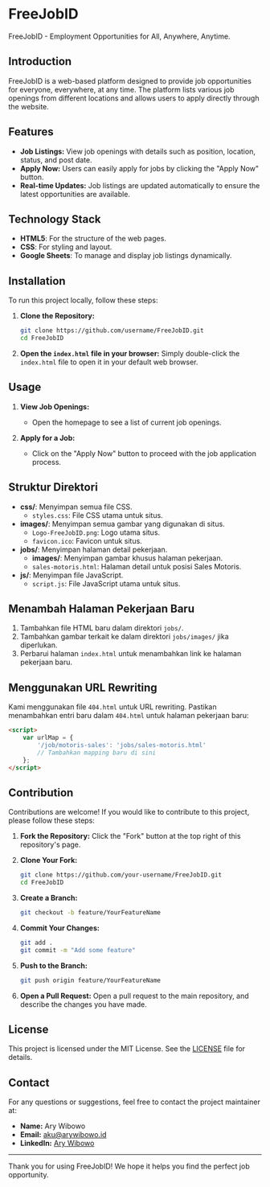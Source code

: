 # FreeJobID

FreeJobID - Employment Opportunities for All, Anywhere, Anytime.

## Introduction

FreeJobID is a web-based platform designed to provide job opportunities for everyone, everywhere, at any time. The platform lists various job openings from different locations and allows users to apply directly through the website.

## Features

- **Job Listings:** View job openings with details such as position, location, status, and post date.
- **Apply Now:** Users can easily apply for jobs by clicking the "Apply Now" button.
- **Real-time Updates:** Job listings are updated automatically to ensure the latest opportunities are available.

## Technology Stack

- **HTML5**: For the structure of the web pages.
- **CSS**: For styling and layout.
- **Google Sheets**: To manage and display job listings dynamically.

## Installation

To run this project locally, follow these steps:

1. **Clone the Repository:**
    ```bash
    git clone https://github.com/username/FreeJobID.git
    cd FreeJobID
    ```

2. **Open the `index.html` file in your browser:**
    Simply double-click the `index.html` file to open it in your default web browser.

## Usage

1. **View Job Openings:**
   - Open the homepage to see a list of current job openings.

2. **Apply for a Job:**
   - Click on the "Apply Now" button to proceed with the job application process.

## Struktur Direktori

- **css/**: Menyimpan semua file CSS.
  - `styles.css`: File CSS utama untuk situs.
- **images/**: Menyimpan semua gambar yang digunakan di situs.
  - `Logo-FreeJobID.png`: Logo utama situs.
  - `favicon.ico`: Favicon untuk situs.
- **jobs/**: Menyimpan halaman detail pekerjaan.
  - **images/**: Menyimpan gambar khusus halaman pekerjaan.
  - `sales-motoris.html`: Halaman detail untuk posisi Sales Motoris.
- **js/**: Menyimpan file JavaScript.
  - `script.js`: File JavaScript utama untuk situs.

## Menambah Halaman Pekerjaan Baru

1. Tambahkan file HTML baru dalam direktori `jobs/`.
2. Tambahkan gambar terkait ke dalam direktori `jobs/images/` jika diperlukan.
3. Perbarui halaman `index.html` untuk menambahkan link ke halaman pekerjaan baru.

## Menggunakan URL Rewriting

Kami menggunakan file `404.html` untuk URL rewriting. Pastikan menambahkan entri baru dalam `404.html` untuk halaman pekerjaan baru:

```html
<script>
    var urlMap = {
        '/job/motoris-sales': 'jobs/sales-motoris.html'
        // Tambahkan mapping baru di sini
    };
</script>
```

## Contribution

Contributions are welcome! If you would like to contribute to this project, please follow these steps:

1. **Fork the Repository:**
    Click the "Fork" button at the top right of this repository's page.

2. **Clone Your Fork:**
    ```bash
    git clone https://github.com/your-username/FreeJobID.git
    cd FreeJobID
    ```

3. **Create a Branch:**
    ```bash
    git checkout -b feature/YourFeatureName
    ```

4. **Commit Your Changes:**
    ```bash
    git add .
    git commit -m "Add some feature"
    ```

5. **Push to the Branch:**
    ```bash
    git push origin feature/YourFeatureName
    ```

6. **Open a Pull Request:**
    Open a pull request to the main repository, and describe the changes you have made.

## License

This project is licensed under the MIT License. See the [LICENSE](LICENSE) file for details.

## Contact

For any questions or suggestions, feel free to contact the project maintainer at:

- **Name:** Ary Wibowo
- **Email:** aku@arywibowo.id
- **LinkedIn:** [Ary Wibowo](https://www.linkedin.com/in/boworesearch/)

---

Thank you for using FreeJobID! We hope it helps you find the perfect job opportunity.
